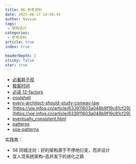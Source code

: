 ```yaml
---
title: 06.参考资料
date: 2025-06-17 14:46:44
author: Navyum
tags: 
 - 架构设计
categories: 
 - 参考资料
article: true
index: true

headerDepth: 2
sticky: false
star: true
---
```



* [必看耗子叔](https://freegeektime.com/100002201/10604/)
* [极客时间](https://freegeektime.com/posts/100046101/)
* [必读 12-factors](https://12factor.net/zh_cn/)
* [coolshell](https://coolshell.cn/articles/11609.html)
* [every-architect-should-study-conway-law](https://www.infoq.cn/article/every-architect-should-study-conway-law)
* [https://xie.infoq.cn/article/633911603a048b9f19c81cf29](https://xie.infoq.cn/article/633911603a048b9f19c81cf29)
* [eventually_consistent.html](https://www.allthingsdistributed.com/2008/12/eventually_consistent.html)
* [patterns](https://microservices.io/patterns/index.html)
* [soa-patterns](https://patterns.arcitura.com/soa-patterns)

实践类：
* 58 同城沈剑：好的架构源于不停地衍变，而非设计
* 宜人贷系统架构–高并发下的进化之路